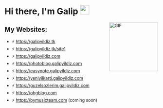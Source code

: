 # Hi there, I'm Galip <img width="30px" src="https://media.tenor.com/images/3b388fe03da271d2674faf85eb7c3fcd/tenor.gif" />

<img align="right" alt="GIF" height="160px" src="https://media.giphy.com/media/du3J3cXyzhj75IOgvA/giphy.gif" />

## My Websites:  

- ⚡ https://galipyildiz.tk
- ⚡ https://galipyildiz.tk/site1
- ⚡ https://galipyildiz.com
- ⚡ https://photoblog.galipyildiz.com
- ⚡ https://easynote.galipyildiz.com
- ⚡ https://yeniyilkarti.galipyildiz.com
- ⚡ https://guzelsozlerim.galipyildiz.com
- ⚡ https://ohgblog.com
- ⚡ https://bymusicteam.com (coming soon)



<!--
**galip975/galip975** is a ✨ _special_ ✨ repository because its `README.md` (this file) appears on your GitHub profile.

Here are some ideas to get you started:

- 🔭 I’m currently working on ...
- 🌱 I’m currently learning ...
- 👯 I’m looking to collaborate on ...
- 🤔 I’m looking for help with ...
- 💬 Ask me about ...
- 📫 How to reach me: ...
- 😄 Pronouns: ...
- ⚡ Fun fact: ...
-->
